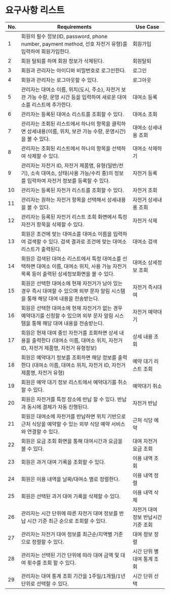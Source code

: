 # 요구사항 리스트

| No. | Requirements | Use Case |
| --- | ------------ | -------- |
| 1   | 회원의 필수 정보(ID, password, phone number, payment method, 선호 자전거 유형)를 입력하여 회원가입한다.                                       | 회원가입                    |
| 2   | 회원 탈퇴를 하며 회원 정보가 삭제된다.                                                                                                        | 회원탈퇴                    |
| 3   | 회원과 관리자는 아이디와 비밀번호로 로그인한다.                                                                                               | 로그인                      |
| 4   | 회원과 관리자는 로그아웃할 수 있다.                                                                                                           | 로그아웃                    |
| 5   | 관리자는 대여소 이름, 위치(도시, 주소), 자전거 보관 가능 수량, 운영 시간 등을 입력하여 새로운 대여소를 리스트에 추가한다.                     | 대여소 등록                 |
| 6   | 관리자는 등록된 대여소 리스트를 조회할 수 있다.                                                                                               | 대여소 조회                 |
| 7   | 관리자는 조회된 리스트에서 하나의 항목을 클릭하면 상세내용(이름, 위치, 보관 가능 수량, 운영시간)을 볼 수 있다.                                | 대여소 상세내용 조회        |
| 8   | 관리자는 조회된 리스트에서 하나의 항목을 선택하여 삭제할 수 있다.                                                                             | 대여소 삭제하기             |
| 9   | 관리자는 자전거 ID, 자전거 제품명, 유형(일반/전기), 소속 대여소, 상태(사용 가능/수리 중)의 정보를 입력하여 자전거 정보를 등록할 수 있다.      | 자전거 등록                 |
| 10  | 관리자는 등록된 자전거 리스트를 조회할 수 있다.                                                                                               | 자전거 조회                 |
| 11  | 관리자는 원하는 자전거 항목을 선택해서 상세내용을 볼 수 있다.                                                                                 | 자전거 상세내용 조회        |
| 12  | 관리자는 등록된 자전거 리스트 조회 화면에서 특정 자전거 항목을 삭제할 수 있다.                                                                | 자전거 삭제                 |
| 13  | 회원은 조건에 맞는 대여소를 대여소 이름을 입력하여 검색할 수 있다. 검색 결과로 조건에 맞는 대여소 리스트가 출력된다.                          | 대여소 검색                 |
| 14  | 회원은 검색된 대여소 리스트에서 특정 대여소를 선택하면 대여소 이름, 대여소 위치, 사용 가능 자전거 목록 등이 출력된 상세정보화면을 볼 수 있다. | 대여소 상세정보 조회        |
| 15  | 회원은 선택한 대여소에 현재 자전거가 남아 있는 경우 즉시 대여할 수 있으며 외부 문자 알림 시스템을 통해 해당 대여 내용을 전송받는다.           | 자전거 즉시대여             |
| 16  | 회원은 선택한 대여소에 현재 자전거가 없는 경우 예약대기를 신청할 수 있으며 외부 문자 알림 시스템을 통해 해당 대여 내용을 전송받는다.          | 자전거 예약대기             |
| 17  | 회원은 현재 대여 중인 자전거를 조회하면 상세 내용을 출력한다 (대여소 이름, 대여소 위치, 자전거 ID, 자전거 제품명, 자전거 유형정보)            | 상세 내용 조회              |
| 18  | 회원은 예약대기 정보를 조회하면 해당 정보를 출력한다 (대여소 이름, 대여소 위치, 자전거 ID, 자전거 제품명, 자전거 유형)                        | 예약 대기 리스트 조회       |
| 19  | 회원은 예약 대기 정보 리스트에서 예약대기를 취소할 수 있다.                                                                                   | 예약대기 취소               |
| 20  | 회원은 자전거를 특정 장소에 반납 할 수 있다. 반납과 동시에 결제가 자동 진행된다.                                                                      | 자전거 반납                 |
| 21  | 회원은 대여소에 자전거를 반납하면 위치 기반으로 근처 식당을 예약할 수 있는 외부 식당 예약 서비스와 연결할 수 있다.                            | 근처 식당 예약              |
| 22  |    회원은 요금 조회 화면을 통해 대여시간과 요금을 볼 수 있다.               | 대여 자전거 요금 조회         |
| 23  | 회원은 과거 대여 기록을 조회할 수 있다.| 이용 내역 조회|
| 24  | 회원은 이용 내역을 날짜/대여소 별로 정렬한다.| 이용 내역 정렬|
| 25  | 회원은 선택된 과거 대여 기록을 삭제할 수 있다. | 이용 내역 삭제|
| 26  | 관리자는 시간 단위에 따른 자전거 대여 정보를 반납 시간 기준 최근 순으로 조회할 수 있다.  | 자전거 대여 정보 반납시간 기준 조회 |
| 27  | 관리자는 자전거 대여 정보를 최근순/지역별 기준으로 정렬할 수 있다. | 대여 정보 정렬                |
| 28  | 관리자는 선택된 기간 단위에 따라 대여 금액 및 대여 횟수를 조회 할 수 있다. | 시간 단위 별 대여 통계 조회 |
| 29  | 관리자는 대여 통계 조회 기간을 1주일/1개월/1년 단위로 선택할 수 있다. | 시간 단위 선택| 